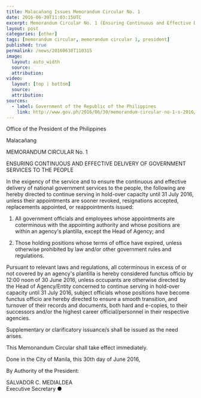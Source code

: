 ```yaml
---
title: Malacañang Issues Memorandum Circular No. 1
date: 2016-06-30T11:03:15UTC
excerpt: Memorandum Circular No. 1 (Ensuring Continuous and Effective Delivery of Government Services to the People) issued on June 30 by Executive Secretary Salvador Medialdea, by the power of the President of the Philippines.
layout: post
categories: [other]
tags: [memorandum circular, memorandum circular 1, president]
published: true
permalink: /news/20160630T110315
image:
  layout: auto_width
  source: 
  attribution: 
video:
  layout: [top | bottom]
  source: 
  attribution: 
sources:
  - label: Government of the Republic of the Philippines
    link: http://www.gov.ph/2016/06/30/memorandum-circular-no-1-s-2016/
---
```


Office of the President of the Philippines

Malacañang

MEMORANDUM CIRCULAR No. 1  

ENSURING CONTINUOUS AND EFFECTIVE DELIVERY OF GOVERNMENT SERVICES TO THE PEOPLE

ln the exigency of the service and to ensure the continuous and effective delivery of national government services to the people, the following are hereby directed to continue serving in hold-over capaclty until 31 July 2016, unless their appointments are sooner revoked, resignations accepted, replacements appointed, or reappointments issued:

1. All government officials and employees whose appointments are coterminous with the appointing authority and whose positions are within an agency's plantilla, except the Head of Agency; and

2. Those holding positions whose terms of office have expired, unless otherwise prohibited by law and/or other government rules and regulations.

Pursuant to relevant laws and regulations, all coterminous in excess of or not covered by an agency's plantilla is hereby considered functus officio by 12:00 noon of 30 June 2016, unless occupants are otherwise directed by the Head of Agency/Entity concerned to continue serving in hold-over capacity until 31 July 2016, subject officials whose positions have become functus officio are hereby directed to ensure a smooth transition, and turnover of their records and documents, both hard and e-copies, to their successors and/or the highest career official/personnel in their respective agencies.

Supplementary or clarificatory issuance/s shall be issued as the need arises.

This Memonandum Circular shall take effect immediately.

Done in the City of Manila, this 30th day of June 2016,

By Authority of the President:

SALVADOR C. MEDIALDEA<br/>
Executive Secretary
&#x25cf;

